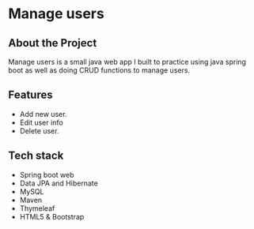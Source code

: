 # Manage users

## About the Project

Manage users is a small java web app I built to practice using java spring boot as well as doing CRUD functions to manage users.

## Features

- Add new user.
- Edit user info
- Delete user.

## Tech stack
- Spring boot web
- Data JPA and Hibernate
- MySQL
- Maven
- Thymeleaf
- HTML5 & Bootstrap
